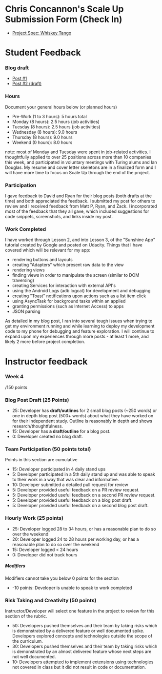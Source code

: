# Chris Concannon's Scale Up Submission Form (Check In)

- [Project Spec: Whiskey Tango](https://github.com/turingschool/lesson_plans/blob/master/ruby_04-apis_and_scalability/independent_study_project.markdown)

# Student Feedback

### Blog draft

- [Post #1](https://medium.com/@chrisconcannon/getting-started-with-the-android-sdk-11d18fcd7ae4)
- [Post #2 (draft)](https://medium.com/@chrisconcannon/second-steps-with-the-android-sdk-95d9336f5b29)

### Hours

Document your general hours below (or planned hours)

- Pre-Work (1 to 3 hours): 5 hours total
- Monday (8 hours): 2.5 hours (job activities)
- Tuesday (8 hours): 2.5 hours (job activities)
- Wednesday (8 hours): 9.0 hours
- Thursday (8 hours): 9.0 hours
- Weekend (0 hours): 8.0 hours

note: most of Monday and Tuesday were spent in job-related activities. I thoughtfully applied to over 25 positions across more than 10 companies this week, and participated in voluntary meetings with Turing alums and Ian Douglas. My resume and cover letter skeletons are in a finalized form and I will have more time to focus on Scale Up through the end of the project.

### Participation

I gave feedback to David and Ryan for their blog posts (both drafts at the time) and both appreciated the feedback. I submitted my post for others to review and I received feedback from Matt P, Ryan, and Zack. I incorporated most of the feedback that they all gave, which included suggestions for code snippets, screenshots, and links inside my post.

### Work Completed

I have worked through Lesson 2, and into Lesson 3, of the "Sunshine App" tutorial created by Google and posted on Udacity. Things that I have covered which will be relevant for my app:
- rendering buttons and layouts
- creating "Adapters" which present raw data to the view
- rendering views
- finding views in order to manipulate the screen (similar to DOM traversing)
- creating Services for interaction with external API's
- using the Android Logs (adb logcat) for development and debugging
- creating "Toast" notifications upon actions such as a list item click
- using AsyncTask for background tasks within an applied
- granting permissions (such as Internet Access) to apps
- JSON parsing

As detailed in my blog post, I ran into several tough issues when trying to get my environment running and while learning to deploy my development code to my phone for debugging and feature exploration. I will continue to expand upon my experiences through more posts - at least 1 more, and likely 2 more before project completion.

# Instructor feedback

### Week 4

/150 points

### Blog Post Draft (25 Points)  

* 25: Developer has **draft/outlines** for 2 small blog posts (~250 words) or one in depth blog post (500+ words) about what they have worked on for their independent study. Outline is reasonably in depth and shows research/thoughtfulness.
* 15: Developer has **a draft/outline** for a blog post.
* 0: Developer created no blog draft.

### Team Participation (50 points total)

Points in this section are cumulative

* 15: Developer participated in 4 daily stand ups
* 5: Developer participated in a 5th daily stand up and was able to speak to their work in a way that was clear and informative.
* 10: Developer submitted a detailed pull request for review
* 5: Developer provided useful feedback on a PR review request.
* 5: Developer provided useful feedback on a second PR review request.
* 5: Developer provided useful feedback on a blog post draft.
* 5: Developer provided useful feedback on a second blog post draft.

### Hourly Work (25 points)

* 25: Developer logged 28 to 34 hours, or has a reasonable plan to do so over the weekend
* 20: Developer logged 24 to 28 hours per working day, or has a reasonable plan to do so over the weekend
* 15: Developer logged < 24 hours
* 0: Developer did not track hours

##### Modifiers

Modifiers cannot take you below 0 points for the section

* -10 points: Developer is unable to speak to work completed


### Risk Taking and Creativity (50 points)

Instructor/Developer will select one feature in the project to review for this section of the rubric.

* 50: Developers pushed themselves and their team by taking risks which is demonstrated by a delivered feature or well documented spike. Developers explored concepts and technologies outside the scope of the curriculum.
* 30: Developers pushed themselves and their team by taking risks which is demonstrated by an almost delivered feature whose next steps are not well documented.
* 10: Developers attempted to implement extensions using technologies not covered in class but it did not result in code or documentation.
